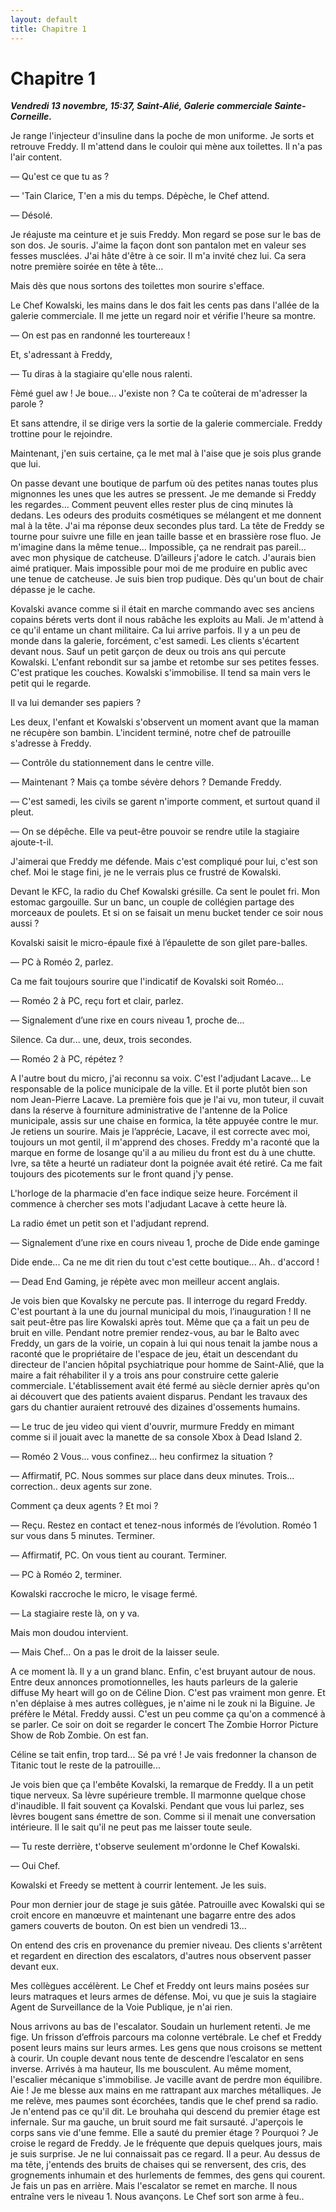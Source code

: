 ```yaml
---
layout: default
title: Chapitre 1
---
```


# Chapitre 1

***Vendredi 13 novembre, 15:37, Saint-Alié, Galerie commerciale Sainte-Corneille.***

Je range l'injecteur d'insuline dans la poche de mon uniforme. Je sorts et retrouve Freddy. Il m'attend dans le couloir qui mène aux toilettes. Il n'a pas l'air content.

— Qu'est ce que tu as ?

— 'Tain Clarice, T'en a mis du temps. Dépèche, le Chef attend. 

— Désolé.
  
Je réajuste ma ceinture et je suis Freddy. Mon regard se pose sur le bas de son dos. Je souris. J'aime la façon dont son pantalon met en valeur ses fesses musclées. J'ai hâte d'être à ce soir. Il m'a invité chez lui. Ca sera notre première soirée en tête à tête... 

Mais dès que nous sortons des toilettes mon sourire s'efface.

Le Chef Kowalski, les mains dans le dos fait les cents pas dans l'allée de la galerie commerciale. Il me jette un regard noir et vérifie l'heure sa montre. 

— On est pas en randonné les tourtereaux ! 

Et, s'adressant à Freddy, 

— Tu diras à la stagiaire qu'elle nous ralenti.

Fèmé guel aw ! Je boue... J'existe non ? Ca te coûterai de m'adresser la parole ? 

Et sans attendre, il se dirige vers la sortie de la galerie commerciale. Freddy trottine pour le rejoindre.

Maintenant, j'en suis certaine, ça le met mal à l'aise que je sois plus grande que lui.

On passe devant une boutique de parfum où des petites nanas toutes plus mignonnes les unes que les autres se pressent. Je me demande si Freddy les regardes... Comment peuvent elles rester plus de cinq minutes là dedans. Les odeurs des produits cosmétiques se mélangent et me donnent mal à la tête. J'ai ma réponse deux secondes plus tard. La tête de Freddy se tourne pour suivre une fille en jean taille basse et en brassière rose fluo. Je m'imagine dans la même tenue... Impossible, ça ne rendrait pas pareil... avec mon physique de catcheuse. D’ailleurs j'adore le catch. J'aurais bien aimé pratiquer. Mais impossible pour moi de me produire en public avec une tenue de catcheuse. Je suis bien trop pudique. Dès qu'un bout de chair dépasse je le cache.

Kovalski avance comme si il était en marche commando avec ses anciens copains bérets verts dont il nous rabâche les exploits au Mali. Je m'attend à ce qu'il entame un chant militaire. Ca lui arrive parfois. Il y a un peu de monde dans la galerie, forcément, c'est samedi. Les clients s'écartent devant nous. Sauf un petit garçon de deux ou trois ans qui percute Kowalski. L'enfant rebondit sur sa jambe et retombe sur ses petites fesses. C'est pratique les couches. Kowalski s'immobilise. Il tend sa main vers le petit qui le regarde.

Il va lui demander ses papiers ?

Les deux, l'enfant et Kowalski s'observent un moment avant que la maman ne récupère son bambin. L'incident terminé, notre chef de patrouille s'adresse à Freddy.  

— Contrôle du stationnement dans le centre ville.

— Maintenant ? Mais ça tombe sévère dehors ? Demande Freddy.

— C'est samedi, les civils se garent n'importe comment, et surtout quand il pleut. 

— On se dépêche. Elle va peut-être pouvoir se rendre utile la stagiaire ajoute-t-il.

J'aimerai que Freddy me défende. Mais c'est compliqué pour lui, c'est son chef. Moi le stage fini, je ne le verrais plus ce frustré de Kowalski.

Devant le KFC, la radio du Chef Kowalski grésille. Ca sent le poulet fri. Mon estomac gargouille. Sur un banc, un couple de collégien partage des morceaux de poulets. Et si on se faisait un menu bucket tender ce soir nous aussi ? 

Kovalski saisit le micro-épaule fixé à l’épaulette de son gilet pare-balles.

— PC à Roméo 2, parlez.

Ca me fait toujours sourire que l'indicatif de Kovalski soit Roméo...

— Roméo 2 à PC, reçu fort et clair, parlez.

— Signalement d’une rixe en cours niveau 1, proche de... 

Silence. Ca dur... une, deux, trois secondes.

— Roméo 2 à PC, répétez ?

A l'autre bout du micro, j'ai reconnu sa voix. C'est l'adjudant Lacave... Le responsable de la police municipale de la ville. Et il porte plutôt bien son nom Jean-Pierre Lacave. La première fois que je l'ai vu, mon tuteur, il cuvait dans la réserve à fourniture administrative de l'antenne de la Police municipale, assis sur une chaise en formica, la tête appuyée contre le mur. Je retiens un sourire. Mais je l’apprécie, Lacave, il est correcte avec moi, toujours un mot gentil, il m'apprend des choses. Freddy m'a raconté que la marque en forme de losange qu'il a au milieu du front est du à une chutte. Ivre, sa tête a heurté un radiateur dont la poignée avait été retiré. Ca me fait toujours des picotements sur le front quand j'y pense. 

L'horloge de la pharmacie d'en face indique seize heure.  Forcément il commence à chercher ses mots l'adjudant Lacave à cette heure là.

La radio émet un petit son et l'adjudant reprend.

— Signalement d’une rixe en cours niveau 1, proche de Dide ende gaminge

Dide ende... Ca ne me dit rien du tout c'est cette boutique... Ah.. d'accord !

— Dead End Gaming, je répète avec mon meilleur accent anglais.

Je vois bien que Kovalsky ne percute pas. Il interroge du regard Freddy. C'est pourtant à la une du journal municipal du mois, l’inauguration ! Il ne sait peut-être pas lire Kowalski après tout. Même que ça a fait un peu de bruit en ville. Pendant notre premier rendez-vous, au bar le Balto avec Freddy, un gars de la voirie, un copain à lui qui nous tenait la jambe nous a raconté que le propriétaire de l'espace de jeu, était un descendant du directeur de l'ancien hôpital psychiatrique pour homme de Saint-Alié, que la maire a fait réhabiliter il y a trois ans pour construire cette galerie commerciale. L'établissement avait été fermé au siècle dernier après qu'on ai découvert que des patients avaient disparus. Pendant les travaux des gars du chantier auraient retrouvé des dizaines d'ossements humains. 

— Le truc de jeu video qui vient d'ouvrir, murmure Freddy en mimant comme si il jouait avec la manette de sa console Xbox à Dead Island 2.

— Roméo 2 Vous... vous confinez... heu confirmez la situation ?

— Affirmatif, PC. Nous sommes sur place dans deux minutes. Trois... correction.. deux agents sur zone.

Comment ça deux agents ? Et moi ?

— Reçu. Restez en contact et tenez-nous informés de l’évolution. Roméo 1 sur vous dans 5 minutes. Terminer.

— Affirmatif, PC. On vous tient au courant. Terminer.

— PC à Roméo 2, terminer.

Kowalski raccroche le micro, le visage fermé.

— La stagiaire reste là, on y va.

Mais mon doudou intervient.

— Mais Chef... On a pas le droit de la laisser seule.

A ce moment là. Il y a un grand blanc. Enfin, c'est bruyant autour de nous. Entre deux annonces promotionnelles, les hauts parleurs de la galerie diffuse My heart will go on de Céline Dion. C'est pas vraiment mon genre. Et n'en déplaise à mes autres collègues, je n'aime ni le zouk ni la Biguine. Je préfère le Métal. Freddy aussi. C'est un peu comme ça qu'on a commencé à se parler. Ce soir on doit se regarder le concert The Zombie Horror Picture Show de Rob Zombie. On est fan. 

Céline se tait enfin, trop tard... Sé pa vré ! Je vais fredonner la chanson de Titanic tout le reste de la patrouille...

Je vois bien que ça l'embête Kovalski, la remarque de Freddy. Il a un petit tique nerveux. Sa lèvre supérieure tremble. Il marmonne quelque chose d'inaudible. Il fait souvent ça Kovalski. Pendant que vous lui parlez, ses lèvres bougent sans émettre de son. Comme si il menait une conversation intérieure. Il le sait qu'il ne peut pas me laisser toute seule.

— Tu reste derrière, t'observe seulement m'ordonne le Chef Kowalski.

— Oui Chef.

Kowalski et Freedy se mettent à courrir lentement. Je les suis.

Pour mon dernier jour de stage je suis gâtée. Patrouille avec Kowalski qui se croit encore en manœuvre et maintenant une bagarre entre des ados gamers couverts de bouton. On est bien un vendredi 13...

On entend des cris en provenance du premier niveau. Des clients s'arrêtent et regardent en direction des escalators, d'autres nous observent passer devant eux. 

Mes collègues accélèrent. Le Chef et Freddy ont leurs mains posées sur leurs matraques et leurs armes de défense. Moi, vu que je suis la stagiaire Agent de Surveillance de la Voie Publique, je n'ai rien. 

Nous arrivons au bas de l'escalator. Soudain un hurlement retenti. Je me fige. Un frisson d’effrois parcours ma colonne vertébrale. Le chef et Freddy posent leurs mains sur leurs armes. Les gens que nous croisons se mettent à courir. Un couple devant nous tente de descendre l’escalator en sens inverse. Arrivés à ma hauteur, Ils me bousculent. Au même moment, l'escalier mécanique s'immobilise. Je vacille avant de perdre mon équilibre. Aie ! Je me blesse aux mains en me rattrapant aux marches métalliques. Je me relève, mes paumes sont écorchées, tandis que le chef prend sa radio. Je n'entend pas ce qu'il dit. Le brouhaha qui descend du premier étage est infernale. Sur ma gauche, un bruit sourd me fait sursauté. J'aperçois le corps sans vie d'une femme. Elle a sauté du premier étage ? Pourquoi ? Je croise le regard de Freddy. Je le fréquente que depuis quelques jours, mais je suis surprise. Je ne lui connaissait pas ce regard. Il a peur. Au dessus de ma tête, j'entends des bruits de chaises qui se renversent, des cris, des grognements inhumain et des hurlements de femmes, des gens qui courent. Je fais un pas en arrière. Mais l'escalator se remet en marche. Il nous entraîne vers le niveau 1. Nous avançons. Le Chef sort son arme à feu..
    